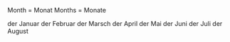 Month = Monat
Months = Monate


der Januar
der Februar
der Marsch
der April
der Mai
der Juni
der Juli
der August
